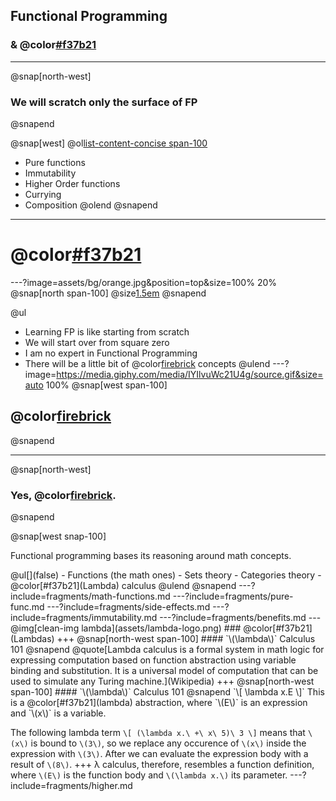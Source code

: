 ## Functional Programming
### & @color[#f37b21](Lambdas)
---
@snap[north-west]
### We will scratch only the surface of FP
@snapend

@snap[west]
@ol[list-content-concise span-100](false)
- Pure functions
- Immutability
- Higher Order functions
- Currying
- Composition
@olend
@snapend
---
# @color[#f37b21](DISCLAIMER)
---?image=assets/bg/orange.jpg&position=top&size=100% 20%
@snap[north span-100]
@size[1.5em](DISCLAIMER)
@snapend

@ul
- Learning FP is like starting from scratch
- We will start over from square zero
- I am no expert in Functional Programming
- There will be a little bit of @color[firebrick](math) concepts
@ulend
---?image=https://media.giphy.com/media/IYIlvuWc21U4g/source.gif&size=auto 100%
@snap[west span-100]
## @color[firebrick](MATH?!?!)
@snapend
<!-- ![angry](assets/angry-brian-opt.gif) -->
---
@snap[north-west]
### Yes, @color[firebrick](Math).
@snapend

@snap[west snap-100]
<p>Functional programming bases its reasoning around math concepts.</p>
@ul[](false)
- Functions (the math ones)
- Sets theory
- Categories theory
- @color[#f37b21](Lambda) calculus
@ulend
@snapend
---?include=fragments/math-functions.md
---?include=fragments/pure-func.md
---?include=fragments/side-effects.md
---?include=fragments/immutability.md
---?include=fragments/benefits.md
---
@img[clean-img lambda](assets/lambda-logo.png)
### @color[#f37b21](Lambdas)
+++
@snap[north-west span-100]
#### `\(\lambda\)` Calculus 101
@snapend
@quote[Lambda calculus is a formal system in math logic for expressing computation based on function abstraction using variable binding and substitution. It is a universal model of computation that can be used to simulate any Turing machine.](Wikipedia)
+++
@snap[north-west span-100]
#### `\(\lambda\)` Calculus 101
@snapend
`\[
  \lambda x.E
\]`
This is a @color[#f37b21](lambda) abstraction, where `\(E\)` is an expression and `\(x\)` is a variable.

The following lambda term
`\[
  (\lambda x.\ +\ x\ 5)\ 3
\]`
means that `\(x\)` is bound to `\(3\)`, so we replace any occurence of `\(x\)` inside the expression with `\(3\)`. After we can evaluate the expression body with a result of `\(8\)`.
+++
λ calculus, therefore, resembles a function definition, where `\(E\)` is the function body and `\(\lambda x.\)` its parameter.
---?include=fragments/higher.md

